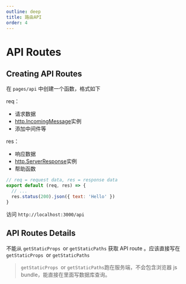 ```yaml
---
outline: deep
title: 路由API
order: 4
---
```


# API Routes

## Creating API Routes

在 `pages/api` 中创建一个函数，格式如下

req：

- 请求数据
- [http.IncomingMessage](https://nodejs.org/api/http.html#http_class_http_incomingmessage)实例
- 添加中间件等

res：

- 响应数据
- [http.ServerResponse](https://nodejs.org/api/http.html#http_class_http_serverresponse)实例
- 帮助函数

```javascript
// req = request data, res = response data
export default (req, res) => {
  // ...
  res.status(200).json({ text: 'Hello' })
}
```

访问 `http://localhost:3000/api`

## API Routes Details

不能从 `getStaticProps `or `getStaticPaths` 获取 API route 。应该直接写在 `getStaticProps `or `getStaticPaths`

> `getStaticProps `or `getStaticPaths`跑在服务端，不会包含浏览器 js bundle，能直接在里面写数据库查询。
